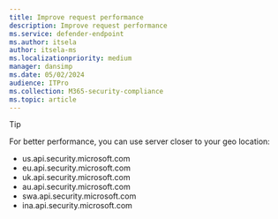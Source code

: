 ```yaml
---
title: Improve request performance
description: Improve request performance
ms.service: defender-endpoint
ms.author: itsela
author: itsela-ms
ms.localizationpriority: medium
manager: dansimp
ms.date: 05/02/2024
audience: ITPro
ms.collection: M365-security-compliance 
ms.topic: article
---
```


> [!TIP]
> For better performance, you can use server closer to your geo location:
>
> - us.api.security.microsoft.com
> - eu.api.security.microsoft.com
> - uk.api.security.microsoft.com
> - au.api.security.microsoft.com
> - swa.api.security.microsoft.com
> - ina.api.security.microsoft.com
